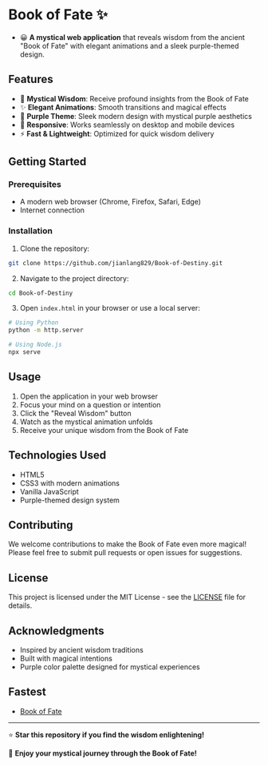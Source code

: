 # Book of Fate ✨

- 😀 **A mystical web application** that reveals wisdom from the ancient "Book of Fate" with elegant animations and a sleek purple-themed design.

## Features

- 🔮 **Mystical Wisdom**: Receive profound insights from the Book of Fate
- ✨ **Elegant Animations**: Smooth transitions and magical effects
- 💜 **Purple Theme**: Sleek modern design with mystical purple aesthetics
- 📱 **Responsive**: Works seamlessly on desktop and mobile devices
- ⚡ **Fast & Lightweight**: Optimized for quick wisdom delivery

## Getting Started

### Prerequisites

- A modern web browser (Chrome, Firefox, Safari, Edge)
- Internet connection

### Installation

1. Clone the repository:
```bash
git clone https://github.com/jianlang829/Book-of-Destiny.git
```

2. Navigate to the project directory:
```bash
cd Book-of-Destiny
```

3. Open `index.html` in your browser or use a local server:
```bash
# Using Python
python -m http.server

# Using Node.js
npx serve
```

## Usage

1. Open the application in your web browser
2. Focus your mind on a question or intention
3. Click the "Reveal Wisdom" button
4. Watch as the mystical animation unfolds
5. Receive your unique wisdom from the Book of Fate

## Technologies Used

- HTML5
- CSS3 with modern animations
- Vanilla JavaScript
- Purple-themed design system

## Contributing

We welcome contributions to make the Book of Fate even more magical! Please feel free to submit pull requests or open issues for suggestions.

## License

This project is licensed under the MIT License - see the [LICENSE](LICENSE) file for details.

## Acknowledgments

- Inspired by ancient wisdom traditions
- Built with magical intentions
- Purple color palette designed for mystical experiences

## Fastest

- [Book of Fate](https://jianlang829.github.io/Book-of-Destiny/)

---

⭐ **Star this repository if you find the wisdom enlightening!**

🚀 **Enjoy your mystical journey through the Book of Fate!**
